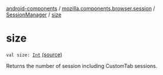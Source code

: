 [android-components](../../index.md) / [mozilla.components.browser.session](../index.md) / [SessionManager](index.md) / [size](./size.md)

# size

`val size: `[`Int`](https://kotlinlang.org/api/latest/jvm/stdlib/kotlin/-int/index.html) [(source)](https://github.com/mozilla-mobile/android-components/blob/master/components/browser/session/src/main/java/mozilla/components/browser/session/SessionManager.kt#L35)

Returns the number of session including CustomTab sessions.

